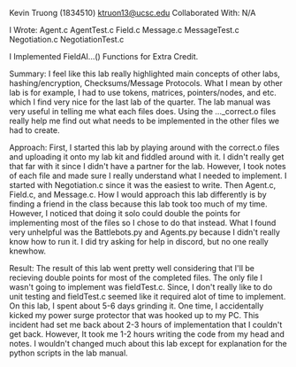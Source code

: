 Kevin Truong (1834510)
ktruon13@ucsc.edu
Collaborated With: N/A

I Wrote:
Agent.c
AgentTest.c
Field.c
Message.c
MessageTest.c
Negotiation.c
NegotiationTest.c

I Implemented FieldAI...() Functions for Extra Credit.

Summary:
I feel like this lab really highlighted main concepts of other labs, hashing/encryption, Checksums/Message Protocols. What I mean by other lab is for example, I had
to use tokens, matrices, pointers/nodes, and etc. which I find very nice for the last lab of the quarter. The lab manual was very useful in telling me what each files does.
Using the ..._correct.o files really help me find out what needs to be implemented in the other files we had to create.

Approach:
First, I started this lab by playing around with the correct.o files and uploading it onto my lab kit and fiddled around with it. I didn't really get that far with it
since I didn't have a partner for the lab. However, I took notes of each file and made sure I really understand what I needed to implement. I started with Negotiation.c since
it was the easiest to write. Then Agent.c, Field.c, and Message.c. How I would approach this lab differently is by finding a friend in the class because this lab took too much
of my time. However, I noticed that doing it solo could double the points for implementing most of the files so I chose to do that instead. What I found very unhelpful 
was the Battlebots.py and Agents.py because I didn't really know how to run it. I did try asking for help in discord, but no one really knewhow.

Result:
The result of this lab went pretty well considering that I'll be recieving double points for most of the completed files. The only file I wasn't going to implement was fieldTest.c.
Since, I don't really like to do unit testing and fieldTest.c seemed like it required alot of time to implement. On this lab, I spent about 5-6 days grinding it. One time, I 
accidentally kicked my power surge protector that was hooked up to my PC. This incident had set me back about 2-3 hours of implementation that I couldn't get back. However, It
took me 1-2 hours writing the code from my head and notes. I wouldn't changed much about this lab except for explanation for the python scripts in the lab manual.